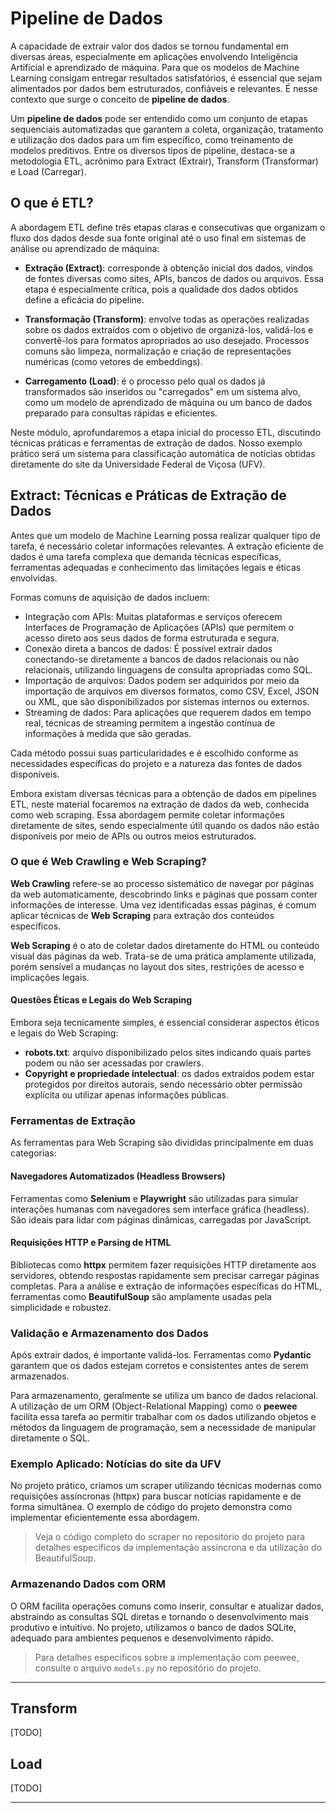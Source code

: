 # Pipeline de Dados

A capacidade de extrair valor dos dados se tornou fundamental em diversas áreas, especialmente em aplicações envolvendo Inteligência Artificial e aprendizado de máquina. Para que os modelos de Machine Learning consigam entregar resultados satisfatórios, é essencial que sejam alimentados por dados bem estruturados, confiáveis e relevantes. É nesse contexto que surge o conceito de **pipeline de dados**.

Um **pipeline de dados** pode ser entendido como um conjunto de etapas sequenciais automatizadas que garantem a coleta, organização, tratamento e utilização dos dados para um fim específico, como treinamento de modelos preditivos. Entre os diversos tipos de pipeline, destaca-se a metodologia ETL, acrônimo para Extract (Extrair), Transform (Transformar) e Load (Carregar).

## O que é ETL?

A abordagem ETL define três etapas claras e consecutivas que organizam o fluxo dos dados desde sua fonte original até o uso final em sistemas de análise ou aprendizado de máquina:

- **Extração (Extract)**: corresponde à obtenção inicial dos dados, vindos de fontes diversas como sites, APIs, bancos de dados ou arquivos. Essa etapa é especialmente crítica, pois a qualidade dos dados obtidos define a eficácia do pipeline.

- **Transformação (Transform)**: envolve todas as operações realizadas sobre os dados extraídos com o objetivo de organizá-los, validá-los e convertê-los para formatos apropriados ao uso desejado. Processos comuns são limpeza, normalização e criação de representações numéricas (como vetores de embeddings).

- **Carregamento (Load)**: é o processo pelo qual os dados já transformados são inseridos ou "carregados" em um sistema alvo, como um modelo de aprendizado de máquina ou um banco de dados preparado para consultas rápidas e eficientes.

Neste módulo, aprofundaremos a etapa inicial do processo ETL, discutindo técnicas práticas e ferramentas de extração de dados. Nosso exemplo prático será um sistema para classificação automática de notícias obtidas diretamente do site da Universidade Federal de Viçosa (UFV).

## Extract: Técnicas e Práticas de Extração de Dados

Antes que um modelo de Machine Learning possa realizar qualquer tipo de tarefa, é necessário coletar informações relevantes. A extração eficiente de dados é uma tarefa complexa que demanda técnicas específicas, ferramentas adequadas e conhecimento das limitações legais e éticas envolvidas.

Formas comuns de aquisição de dados incluem:
* Integração com APIs: Muitas plataformas e serviços oferecem Interfaces de Programação de Aplicações (APIs) que permitem o acesso direto aos seus dados de forma estruturada e segura.
* Conexão direta a bancos de dados: É possível extrair dados conectando-se diretamente a bancos de dados relacionais ou não relacionais, utilizando linguagens de consulta apropriadas como SQL.
* Importação de arquivos: Dados podem ser adquiridos por meio da importação de arquivos em diversos formatos, como CSV, Excel, JSON ou XML, que são disponibilizados por sistemas internos ou externos.
* Streaming de dados: Para aplicações que requerem dados em tempo real, técnicas de streaming permitem a ingestão contínua de informações à medida que são geradas.

Cada método possui suas particularidades e é escolhido conforme as necessidades específicas do projeto e a natureza das fontes de dados disponíveis.

Embora existam diversas técnicas para a obtenção de dados em pipelines ETL, neste material focaremos na extração de dados da web, conhecida como web scraping. Essa abordagem permite coletar informações diretamente de sites, sendo especialmente útil quando os dados não estão disponíveis por meio de APIs ou outros meios estruturados.

### O que é Web Crawling e Web Scraping?

**Web Crawling** refere-se ao processo sistemático de navegar por páginas da web automaticamente, descobrindo links e páginas que possam conter informações de interesse. Uma vez identificadas essas páginas, é comum aplicar técnicas de **Web Scraping** para extração dos conteúdos específicos.

**Web Scraping** é o ato de coletar dados diretamente do HTML ou conteúdo visual das páginas da web. Trata-se de uma prática amplamente utilizada, porém sensível a mudanças no layout dos sites, restrições de acesso e implicações legais.

#### Questões Éticas e Legais do Web Scraping

Embora seja tecnicamente simples, é essencial considerar aspectos éticos e legais do Web Scraping:

- **robots.txt**: arquivo disponibilizado pelos sites indicando quais partes podem ou não ser acessadas por crawlers.
- **Copyright e propriedade intelectual**: os dados extraídos podem estar protegidos por direitos autorais, sendo necessário obter permissão explícita ou utilizar apenas informações públicas.

### Ferramentas de Extração

As ferramentas para Web Scraping são divididas principalmente em duas categorias:

#### Navegadores Automatizados (Headless Browsers)

Ferramentas como **Selenium** e **Playwright** são utilizadas para simular interações humanas com navegadores sem interface gráfica (headless). São ideais para lidar com páginas dinâmicas, carregadas por JavaScript.

#### Requisições HTTP e Parsing de HTML

Bibliotecas como **httpx** permitem fazer requisições HTTP diretamente aos servidores, obtendo respostas rapidamente sem precisar carregar páginas completas. Para a análise e extração de informações específicas do HTML, ferramentas como **BeautifulSoup** são amplamente usadas pela simplicidade e robustez.

### Validação e Armazenamento dos Dados

Após extrair dados, é importante validá-los. Ferramentas como **Pydantic** garantem que os dados estejam corretos e consistentes antes de serem armazenados.

Para armazenamento, geralmente se utiliza um banco de dados relacional. A utilização de um ORM (Object-Relational Mapping) como o **peewee** facilita essa tarefa ao permitir trabalhar com os dados utilizando objetos e métodos da linguagem de programação, sem a necessidade de manipular diretamente o SQL.

### Exemplo Aplicado: Notícias do site da UFV

No projeto prático, criamos um scraper utilizando técnicas modernas como requisições assíncronas (httpx) para buscar notícias rapidamente e de forma simultânea. O exemplo de código do projeto demonstra como implementar eficientemente essa abordagem.

> Veja o código completo do scraper no repositório do projeto para detalhes específicos da implementação assíncrona e da utilização do BeautifulSoup.

### Armazenando Dados com ORM

O ORM facilita operações comuns como inserir, consultar e atualizar dados, abstraindo as consultas SQL diretas e tornando o desenvolvimento mais produtivo e intuitivo. No projeto, utilizamos o banco de dados SQLite, adequado para ambientes pequenos e desenvolvimento rápido.

> Para detalhes específicos sobre a implementação com peewee, consulte o arquivo `models.py` no repositório do projeto.

---

## Transform
[TODO]

## Load
[TODO]

---

